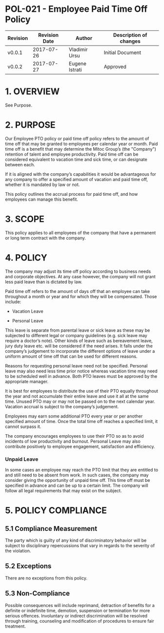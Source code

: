 # POL-021 - Employee Paid Time Off Policy


Revision | Revision Date | Author | Description of changes
-------- | ------------- | ------ | ----------------------
v0.0.1 | 2017-07-26 | Vladimir Ursu | Initial Document
v0.0.2 | 2017-07-27 | Eugene Istrati | Approved



# 1. OVERVIEW

See Purpose.

# 2. PURPOSE

Our Employee PTO policy or paid time off policy refers to the amount of time off that may be granted to employees per calendar year or month. Paid time off is a benefit that may determine the Mitoc Group’s (the "Company") retention of talent and employee productivity. Paid time off can be considered equivalent to vacation time and sick time, or can designate between each. 

If it is aligned with the company’s capabilities it would be advantageous for any company to offer a specified amount of vacation and paid time off, whether it is mandated by law or not. 

This policy outlines the accrual process for paid time off, and how employees can manage this benefit.

# 3. SCOPE

This policy applies to all employees of the company that have a permanent or long term contract with the company.

# 4. POLICY 

The company may adjust its time off policy according to business needs and corporate objectives. At any case however, the company will not grant less paid leave than is dictated by law. 

Paid time off refers to the amount of days off that an employee can take throughout a month or year and for which they will be compensated. Those include:

 - Vacation Leave 

 - Personal Leave

This leave is separate from parental leave or sick leave as these may be subjected to different legal or company guidelines (e.g. sick leave may require a doctor’s note). Other kinds of leave such as bereavement leave, jury duty leave etc. will be considered if the need arises. It falls under the company’s judgement to incorporate the different options of leave under a uniform amount of time off that can be used for different reasons.

Reasons for requesting personal leave need not be specified. Personal leave may also need less time prior notice whereas vacation time may need to be scheduled well in advance. Both PTO leaves must be approved by the appropriate manager.

It is best for employees to distribute the use of their PTO equally throughout the year and not accumulate their entire leave and use it all at the same time. Unused PTO may or may not be passed on to the next calendar year. Vacation accrual is subject to the company’s judgement.

Employees may earn some additional PTO every year or per another specified amount of time. Once the total time off reaches a specified limit, it cannot surpass it.

The company encourages employees to use their PTO so as to avoid incidents of low productivity and burnout. Personal Leave may also contribute positively to employee engagement, satisfaction and efficiency.

### Unpaid Leave

In some cases an employee may reach the PTO limit that they are entitled to and still need to be absent from work. In such cases, the company may consider giving the opportunity of unpaid time off. This time off must be specified in advance and can be up to a certain limit. The company will follow all legal requirements that may exist on the subject.


# 5. POLICY COMPLIANCE 

## 5.1	Compliance Measurement

The party which is guilty of any kind of discriminatory behavior will be subject to disciplinary repercussions that vary in regards to the severity of the violation.

##  5.2	Exceptions

There are no exceptions from this policy.

##  5.3	Non-Compliance

Possible consequences will include reprimand, detraction of benefits for a definite or indefinite time, demotion, suspension or termination for more serious offences. Involuntary or indirect discrimination will be resolved through training, counseling and modification of procedures to ensure fair treatment.
